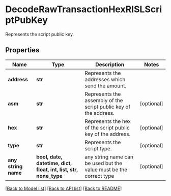 # DecodeRawTransactionHexRISLScriptPubKey

Represents the script public key.

## Properties
Name | Type | Description | Notes
------------ | ------------- | ------------- | -------------
**address** | **str** | Represents the addresses which send the amount. | 
**asm** | **str** | Represents the assembly of the script public key of the address. | [optional] 
**hex** | **str** | Represents the hex of the script public key of the address. | [optional] 
**type** | **str** | Represents the script type. | [optional] 
**any string name** | **bool, date, datetime, dict, float, int, list, str, none_type** | any string name can be used but the value must be the correct type | [optional]

[[Back to Model list]](../README.md#documentation-for-models) [[Back to API list]](../README.md#documentation-for-api-endpoints) [[Back to README]](../README.md)


